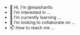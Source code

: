 - 👋 Hi, I’m @maishanfu
- 👀 I’m interested in ...
- 🌱 I’m currently learning ...
- 💞️ I’m looking to collaborate on ...
- 📫 How to reach me ...

<!---
maishanfu/maishanfu is a ✨ special ✨ repository because its `README.md` (this file) appears on your GitHub profile.
You can click the Preview link to take a look at your changes.
--->
